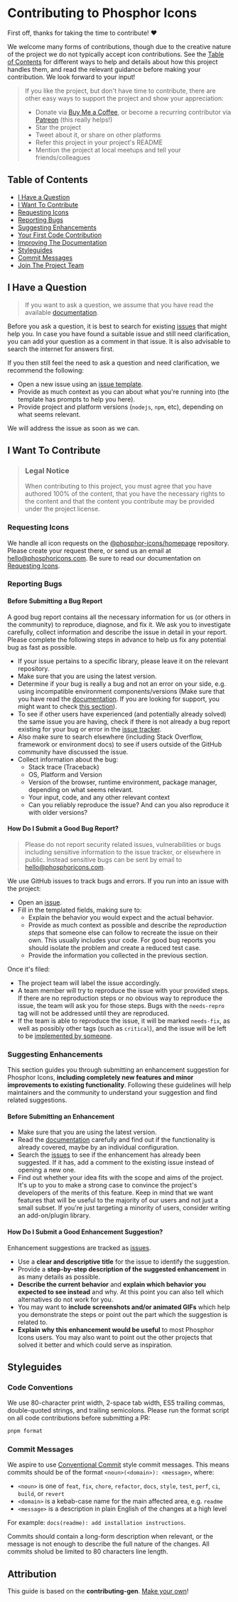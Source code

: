 <!-- omit in toc -->

# Contributing to Phosphor Icons

First off, thanks for taking the time to contribute! ❤️

We welcome many forms of contributions, though due to the creative nature of the project we do not typically accept icon contributions. See the [Table of Contents](#table-of-contents) for different ways to help and details about how this project handles them, and read the relevant guidance before making your contribution. We look forward to your input!

> If you like the project, but don't have time to contribute, there are other easy ways to support the project and show your appreciation:
>
> - Donate via [Buy Me a Coffee](https://www.buymeacoffee.com/phosphoricons), or become a recurring contributor via [Patreon](https://patreon.com/phosphoricons) (this really helps!)
> - Star the project
> - Tweet about it, or share on other platforms
> - Refer this project in your project's README
> - Mention the project at local meetups and tell your friends/colleagues

<!-- omit in toc -->

## Table of Contents

- [I Have a Question](#i-have-a-question)
- [I Want To Contribute](#i-want-to-contribute)
- [Requesting Icons](#requesting-icons)
- [Reporting Bugs](#reporting-bugs)
- [Suggesting Enhancements](#suggesting-enhancements)
- [Your First Code Contribution](#your-first-code-contribution)
- [Improving The Documentation](#improving-the-documentation)
- [Styleguides](#styleguides)
- [Commit Messages](#commit-messages)
- [Join The Project Team](#join-the-project-team)

## I Have a Question

> If you want to ask a question, we assume that you have read the available [documentation](https://github.com/phosphor-icons/sketch/blob/master/README.md).

Before you ask a question, it is best to search for existing [issues](https://github.com/phosphor-icons/sketch/issues) that might help you. In case you have found a suitable issue and still need clarification, you can add your question as a comment in that issue. It is also advisable to search the internet for answers first.

If you then still feel the need to ask a question and need clarification, we recommend the following:

- Open a new issue using an [issue template](https://github.com/phosphor-icons/sketch/issues/new/choose).
- Provide as much context as you can about what you're running into (the template has prompts to help you here).
- Provide project and platform versions (`nodejs`, `npm`, etc), depending on what seems relevant.

We will address the issue as soon as we can.

## I Want To Contribute

> ### Legal Notice <!-- omit in toc -->
>
> When contributing to this project, you must agree that you have authored 100% of the content, that you have the necessary rights to the content and that the content you contribute may be provided under the project license.

### Requesting Icons

We handle all icon requests on the [@phosphor-icons/homepage](https://github.com/phosphor-icons/homepage) repository. Please create your request there, or send us an email at [hello@phosphoricons.com](mailto:hello@phosphoricons.com?cc=friedtm@gmail.com&subject=Icon%20Request). Be sure to read our documentation on [Requesting Icons](https://github.com/phosphor-icons/homepage/blob/master/CONTRIBUTING.md#requesting-icons).

### Reporting Bugs

<!-- omit in toc -->

#### Before Submitting a Bug Report

A good bug report contains all the necessary information for us (or others in the community) to reproduce, diagnose, and fix it. We ask you to investigate carefully, collect information and describe the issue in detail in your report. Please complete the following steps in advance to help us fix any potential bug as fast as possible.

- If your issue pertains to a specific library, please leave it on the relevant repository.
- Make sure that you are using the latest version.
- Determine if your bug is really a bug and not an error on your side, e.g. using incompatible environment components/versions (Make sure that you have read the [documentation](https://github.com/phosphor-icons/sketch/blob/master/README.md). If you are looking for support, you might want to check [this section](#i-have-a-question)).
- To see if other users have experienced (and potentially already solved) the same issue you are having, check if there is not already a bug report existing for your bug or error in the [issue tracker](https://github.com/phosphor-icons/sketch/issues?q=label%3Abug).
- Also make sure to search elsewhere (including Stack Overflow, framework or environment docs) to see if users outside of the GitHub community have discussed the issue.
- Collect information about the bug:
  - Stack trace (Traceback)
  - OS, Platform and Version
  - Version of the browser, runtime environment, package manager, depending on what seems relevant.
  - Your input, code, and any other relevant context
  - Can you reliably reproduce the issue? And can you also reproduce it with older versions?

<!-- omit in toc -->

#### How Do I Submit a Good Bug Report?

> Please do not report security related issues, vulnerabilities or bugs including sensitive information to the issue tracker, or elsewhere in public. Instead sensitive bugs can be sent by email to [hello@phosphoricons.com](mailto:hello@phosphoricons.com?cc=friedtm@gmail.com&subject=Phosphor%20Security%20Vulnerability).

<!-- You may add a PGP key to allow the messages to be sent encrypted as well. -->

We use GitHub issues to track bugs and errors. If you run into an issue with the project:

- Open an [issue](https://github.com/phosphor-icons/sketch/issues/new?assignees=rektdeckard&labels=bug&projects=&template=bug_report.md&title=).
- Fill in the templated fields, making sure to:
  - Explain the behavior you would expect and the actual behavior.
  - Provide as much context as possible and describe the _reproduction steps_ that someone else can follow to recreate the issue on their own. This usually includes your code. For good bug reports you should isolate the problem and create a reduced test case.
  - Provide the information you collected in the previous section.

Once it's filed:

- The project team will label the issue accordingly.
- A team member will try to reproduce the issue with your provided steps. If there are no reproduction steps or no obvious way to reproduce the issue, the team will ask you for those steps. Bugs with the `needs-repro` tag will not be addressed until they are reproduced.
- If the team is able to reproduce the issue, it will be marked `needs-fix`, as well as possibly other tags (such as `critical`), and the issue will be left to be [implemented by someone](#your-first-code-contribution).

<!-- You might want to create an issue template for bugs and errors that can be used as a guide and that defines the structure of the information to be included. If you do so, reference it here in the description. -->

### Suggesting Enhancements

This section guides you through submitting an enhancement suggestion for Phosphor Icons, **including completely new features and minor improvements to existing functionality**. Following these guidelines will help maintainers and the community to understand your suggestion and find related suggestions.

<!-- omit in toc -->

#### Before Submitting an Enhancement

- Make sure that you are using the latest version.
- Read the [documentation](https://github.com/phosphor-icons/sketch/blob/master/README.md) carefully and find out if the functionality is already covered, maybe by an individual configuration.
- Search the [issues](https://github.com/phosphor-icons/sketch/issues) to see if the enhancement has already been suggested. If it has, add a comment to the existing issue instead of opening a new one.
- Find out whether your idea fits with the scope and aims of the project. It's up to you to make a strong case to convince the project's developers of the merits of this feature. Keep in mind that we want features that will be useful to the majority of our users and not just a small subset. If you're just targeting a minority of users, consider writing an add-on/plugin library.

<!-- omit in toc -->

#### How Do I Submit a Good Enhancement Suggestion?

Enhancement suggestions are tracked as [issues](https://github.com/phosphor-icons/sketch/issues).

- Use a **clear and descriptive title** for the issue to identify the suggestion.
- Provide a **step-by-step description of the suggested enhancement** in as many details as possible.
- **Describe the current behavior** and **explain which behavior you expected to see instead** and why. At this point you can also tell which alternatives do not work for you.
- You may want to **include screenshots and/or animated GIFs** which help you demonstrate the steps or point out the part which the suggestion is related to.
- **Explain why this enhancement would be useful** to most Phosphor Icons users. You may also want to point out the other projects that solved it better and which could serve as inspiration.

<!-- ### Your First Code Contribution -->

<!-- TODO
include Setup of env, IDE and typical getting started instructions?

-->

<!-- ### Improving The Documentation -->

<!-- If you see something that can be improved in our documentation, -->

## Styleguides

### Code Conventions

We use 80-character print width, 2-space tab width, ES5 trailing commas, double-quoted strings, and trailing semicolons. Please run the format script on all code contributions before submitting a PR:

```sh
pnpm format
```

### Commit Messages

We aspire to use [Conventional Commit](https://www.conventionalcommits.org/en/v1.0.0/#specification) style commit messages. This means commits should be of the format `<noun>(<domain>): <message>`, where:

- `<noun>` is one of `feat`, `fix`, `chore`, `refactor`, `docs`, `style`, `test`, `perf`, `ci`, `build`, or `revert`
- `<domain>` is a kebab-case name for the main affected area, e.g. `readme`
- `<message>` is a description in plain English of the changes at a high level

For example: `docs(readme): add installation instructions`.

Commits should contain a long-form description when relevant, or the message is not enough to describe the full nature of the changes. All commits sholud be limited to 80 characters line length.

<!-- omit in toc -->

## Attribution

This guide is based on the **contributing-gen**. [Make your own](https://github.com/bttger/contributing-gen)!
